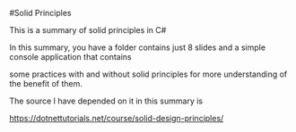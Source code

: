 #Solid Principles 

This is a summary of solid principles in C#

In this summary, you have  a folder contains just 8 slides and a simple console application that contains 

some practices with and without solid principles for more understanding of the benefit of them.

The source I have depended on it in this summary is 

https://dotnettutorials.net/course/solid-design-principles/

